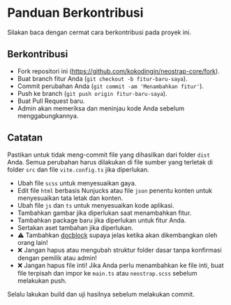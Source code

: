 # Panduan Berkontribusi

Silakan baca dengan cermat cara berkontribusi pada proyek ini.

## Berkontribusi

- Fork repositori ini (https://github.com/kokodingin/neostrap-core/fork).
- Buat branch fitur Anda (`git checkout -b fitur-baru-saya`).
- Commit perubahan Anda (`git commit -am 'Menambahkan fitur'`).
- Push ke branch (`git push origin fitur-baru-saya`).
- Buat Pull Request baru.
- Admin akan memeriksa dan meninjau kode Anda sebelum menggabungkannya.

## Catatan

Pastikan untuk tidak meng-commit file yang dihasilkan dari folder `dist` Anda.
Semua perubahan harus dilakukan di file sumber yang terletak di folder `src` dan file `vite.config.ts` jika diperlukan.

- Ubah file `scss` untuk menyesuaikan gaya.
- Edit file `html` berbasis Nunjucks atau file `json` penentu konten untuk menyesuaikan tata letak dan konten.
- Ubah file `js` dan `ts` untuk menyesuaikan kode aplikasi.
- Tambahkan gambar jika diperlukan saat menambahkan fitur.
- Tambahkan package baru jika diperlukan untuk fitur Anda.
- Sertakan aset tambahan jika diperlukan.
- ⚠️ Tambahkan [docblock](https://medium.com/kode-dan-kodean/latihan-membuat-dokumentasi-di-dalam-kode-dengan-jetbrains-ide-478b382c3d03) supaya jelas ketika akan dikembangkan oleh orang lain!
- ❌ Jangan hapus atau mengubah struktur folder dasar tanpa konfirmasi dengan pemilik atau admin!
- ❌ Jangan hapus file inti! Jika Anda perlu menambahkan ke file inti, buat file terpisah dan impor ke `main.ts` atau `neostrap.scss` sebelum melakukan push.

Selalu lakukan build dan uji hasilnya sebelum melakukan commit.

